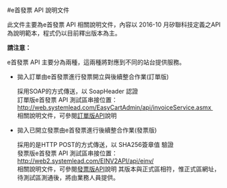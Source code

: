 #e首發票 API 說明文件

此文件主要為e首發票 API 相關說明文件，內容以 2016-10 月矽聯科技定義之API為說明範本，程式仍以目前釋出版本為主。

**請注意：**

e首發票 API 主要分為兩種，這兩種將對應到不同的站台提供服務。

* 拋入訂單由e首發票進行發票開立與後續整合作業(訂單版)

  採用SOAP的方式傳送，以 SoapHeader 認證<br />
  訂單版e首發票 API 測試區串接位置：<br />
  http://web.systemlead.com/EasyCartAdmin/api/invoiceService.asmx <br />
  相關說明文件，可參閱[訂單版API](https://github.com/SL-PD/e-Invoice_API/blob/master/OrderVersion/CS/README.md)說明


* 拋入已開立發票由e首發票進行後續整合作業(發票版)

  採用的是HTTP POST的方式傳送，以 SHA256簽章值 驗證<br />
  發票版e首發票 API 測試區串接位置：<br />
  http://web2.systemlead.com/EINV2API/api/einv/<br />
  相關說明文件，可參閱[發票版API](https://sl-pd.gitbooks.io/einvoice/content/einv2_api_erp.html)說明
  其版本與正式區相符，惟正式區網址，待測試區測通後，將由業務人員提供。<br />
 
